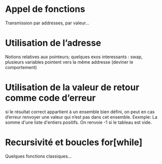 # Appel de fonctions

Transmission par addresses, par valeur...

# Utilisation de l’adresse
Notions relatives aux pointeurs; quelques exos interessants : swap, plusieurs variables pointent vers la même addresse (deviner le comportement)

# Utilisation de la valeur de retour comme code d’erreur

si le résultat correct appartient à un ensemble bien défini, on
peut en cas d’erreur renvoyer une valeur qui n’est pas dans cet
ensemble. Eexmple:  La somme d'une liste d'entiers positifs. On renvoie -1 si le tableau est vide.


# Recursivité et boucles for[while] 

Quelques fonctions classiques...

